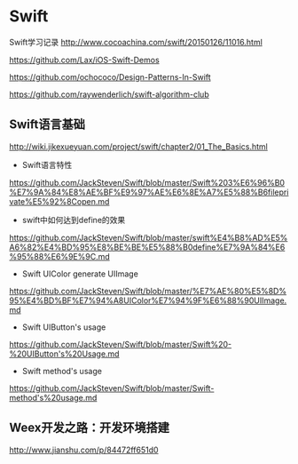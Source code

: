 # Swift
Swift学习记录
http://www.cocoachina.com/swift/20150126/11016.html

https://github.com/Lax/iOS-Swift-Demos

https://github.com/ochococo/Design-Patterns-In-Swift

https://github.com/raywenderlich/swift-algorithm-club

## Swift语言基础
http://wiki.jikexueyuan.com/project/swift/chapter2/01_The_Basics.html

- Swift语言特性

https://github.com/JackSteven/Swift/blob/master/Swift%203%E6%96%B0%E7%9A%84%E8%AE%BF%E9%97%AE%E6%8E%A7%E5%88%B6fileprivate%E5%92%8Copen.md

- swift中如何达到define的效果

https://github.com/JackSteven/Swift/blob/master/swift%E4%B8%AD%E5%A6%82%E4%BD%95%E8%BE%BE%E5%88%B0define%E7%9A%84%E6%95%88%E6%9E%9C.md

- Swift UIColor generate UIImage

https://github.com/JackSteven/Swift/blob/master/%E7%AE%80%E5%8D%95%E4%BD%BF%E7%94%A8UIColor%E7%94%9F%E6%88%90UIImage.md


- Swift UIButton's usage

https://github.com/JackSteven/Swift/blob/master/Swift%20-%20UIButton's%20Usage.md


- Swift method's usage

https://github.com/JackSteven/Swift/blob/master/Swift-method's%20usage.md


## Weex开发之路：开发环境搭建
http://www.jianshu.com/p/84472ff651d0
